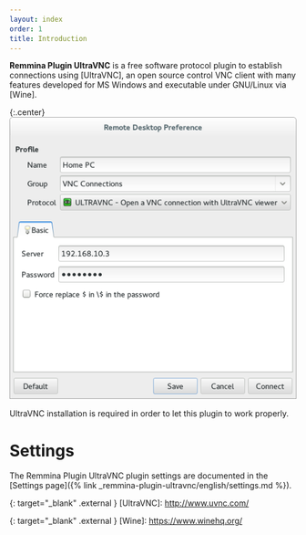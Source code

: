 ```yaml
---
layout: index
order: 1
title: Introduction
---
```

**Remmina Plugin UltraVNC** is a free software protocol plugin to establish
connections using [UltraVNC], an open source control VNC client with many
features developed for MS Windows and executable under GNU/Linux via [Wine].

{:.center}
![General Settings](/resources/remmina-plugin-ultravnc/archive/latest/english/general.png)

UltraVNC installation is required in order to let this plugin to work properly.

# Settings

The Remmina Plugin UltraVNC plugin settings are documented in the
[Settings page]({% link _remmina-plugin-ultravnc/english/settings.md %}).

{: target="_blank" .external }
[UltraVNC]: http://www.uvnc.com/

{: target="_blank" .external }
[Wine]: https://www.winehq.org/
